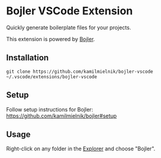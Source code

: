 # Bojler VSCode Extension

Quickly generate boilerplate files for your projects.

This extension is powered by [Bojler](https://github.com/kamilmielnik/bojler).

## Installation

```Shell
git clone https://github.com/kamilmielnik/bojler-vscode ~/.vscode/extensions/bojler-vscode
```

## Setup

Follow setup instructions for Bojler: https://github.com/kamilmielnik/bojler#setup

## Usage

Right-click on any folder in the [Explorer](https://code.visualstudio.com/docs/getstarted/userinterface#_explorer) and choose "Bojler".
